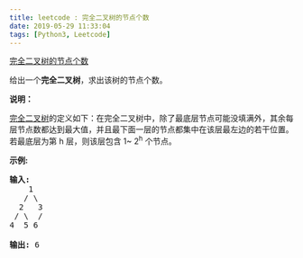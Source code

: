 ```yaml
---
title: leetcode : 完全二叉树的节点个数
date: 2019-05-29 11:33:04
tags: [Python3, Leetcode]
---
```


[完全二叉树的节点个数](https://leetcode-cn.com/problems/count-complete-tree-nodes/)

<p>给出一个<strong>完全二叉树</strong>，求出该树的节点个数。</p>

<!-- more -->

<p><strong>说明：</strong></p>

<p><a href="https://baike.baidu.com/item/%E5%AE%8C%E5%85%A8%E4%BA%8C%E5%8F%89%E6%A0%91/7773232?fr=aladdin">完全二叉树</a>的定义如下：在完全二叉树中，除了最底层节点可能没填满外，其余每层节点数都达到最大值，并且最下面一层的节点都集中在该层最左边的若干位置。若最底层为第 h 层，则该层包含 1~&nbsp;2<sup>h</sup>&nbsp;个节点。</p>

<p><strong>示例:</strong></p>

<pre><strong>输入:</strong> 
    1
   / \
  2   3
 / \  /
4  5 6

<strong>输出:</strong> 6</pre>
